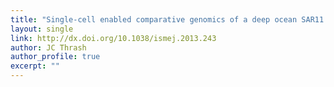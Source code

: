 ```yaml
---
title: "Single-cell enabled comparative genomics of a deep ocean SAR11 bathytype"
layout: single
link: http://dx.doi.org/10.1038/ismej.2013.243
author: JC Thrash
author_profile: true
excerpt: ""
---
```


###
